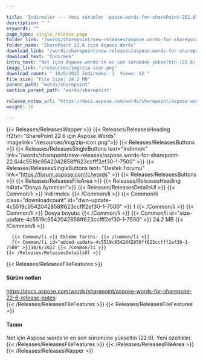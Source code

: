 ```yaml
---

title: "İndirmeler --- Yeni sürümler -posse.words-for-sharePoint-252.6"
description: " "
keywords: ""
page_type: single_release_page
folder_link: "/words/sharepoint/new-releases/aspose.words-for-sharepoint-22.6/"
folder_name: "SharePoint 22.6 için Aspose.Words"
download_link: "/words/sharepoint/new-releases/aspose.words-for-sharepoint-22.6/4c5519c9542042858ff623ccfff2ef30-1-7500"
download_text: "İndirmek"
intro_text: "Net için Aspose.words'in en son sürümüne yükseltin (22.6). Yeni özellikler."
image_link: "/resources/img/zip-icon.png"
download_count: " 10/6/2022 İndirmeks: 1  Views: 12 "
file_size: "File Size: 24.2 MB"
parent_path: "words/sharepoint"
section_parent_path: "words/sharepoint"

release_notes_url: "https://docs.aspose.com/words/sharepoint/aspose-words-for-sharepoint-22-6-release-notes"
weight: 70

---
```


{{< Releases/ReleasesWapper >}}
  {{< Releases/ReleasesHeading H2txt="SharePoint 22.6 için Aspose.Words" imagelink="/resources/img/zip-icon.png">}}
  {{< Releases/ReleasesButtons >}}
    {{< Releases/ReleasesSingleButtons text="İndirmek" link="/words/sharepoint/new-releases/aspose.words-for-sharepoint-22.6/4c5519c9542042858ff623ccfff2ef30-1-7500" >}}
    {{< Releases/ReleasesSingleButtons text="Destek Forumu" link="https://forum.aspose.com/c/words" >}}
  {{< Releases/ReleasesButtons >}}
  {{< Releases/ReleasesFileArea >}}
    {{< Releases/ReleasesHeading h4txt="Dosya Ayrıntıları">}}
    {{< Releases/ReleasesDetailsUl >}}
      {{< Common/li >}} İndirmeks: {{< /Common/li >}}
      {{< Common/li class="downloadcount" id="dwn-update-4c5519c9542042858ff623ccfff2ef30-1-7500" >}} 1 {{< /Common/li >}}
      {{< Common/li >}} Dosya boyutu: {{< /Common/li >}}
      {{< Common/li id="size-update-4c5519c9542042858ff623ccfff2ef30-1-7500" >}} 24.2 MB {{< /Common/li >}}

      {{< Common/li >}} Ekleme Tarihi: {{< /Common/li >}}
      {{< Common/li id="added-update-4c5519c9542042858ff623ccfff2ef30-1-7500" >}}10/6/2022 {{< /Common/li >}}
    {{< /Releases/ReleasesDetailsUl >}}

  {{< Releases/ReleasesFileFeatures >}}
      <h4>Sürüm notları</h4><div><a href='https://docs.aspose.com/words/sharepoint/aspose-words-for-sharepoint-22-6-release-notes'>https://docs.aspose.com/words/sharepoint/aspose-words-for-sharepoint-22-6-release-notes</a></div>
  {{< /Releases/ReleasesFileFeatures >}}
  {{< Releases/ReleasesFileFeatures >}}
      <h4>Tanım</h4><div class="HTMLDescription">Net için Aspose.words'in en son sürümüne yükseltin (22.6). Yeni özellikler.</div>
  {{< /Releases/ReleasesFileFeatures >}}
 {{< /Releases/ReleasesFileArea >}}
{{< /Releases/ReleasesWapper >}}


